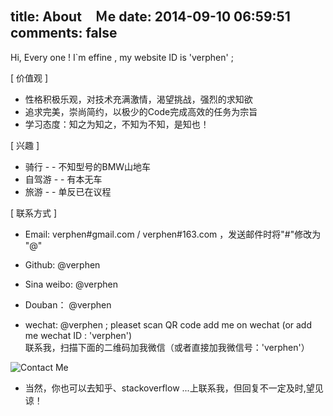 title: About　Ｍe
date: 2014-09-10 06:59:51
comments: false
---
Hi, Every one ! I`m effine , my website ID is 'verphen' ; 

[ 价值观 ]
	
-  性格积极乐观，对技术充满激情，渴望挑战，强烈的求知欲
-  追求完美，崇尚简约，以极少的Code完成高效的任务为宗旨
-  学习态度：知之为知之，不知为不知，是知也！

[ 兴趣 ]

- 骑行 - - 不知型号的BMW山地车
- 自驾游 - - 有本无车
- 旅游 - - 单反已在议程

[ 联系方式 ]

- Email: verphen#gmail.com / verphen#163.com ，发送邮件时将"#"修改为 "@"

- Github: <a href="https://github.com/verphen" style="text-decoration: none">@verphen</a> 

- Sina weibo: <a href="http://weibo.com/verphen" style="text-decoration: none">@verphen</a>

- Douban： <a href="http://www.douban.com/people/verphen/" style="text-decoration: none">@verphen</a>

- wechat: @verphen ; pleaset scan QR code add me on wechat (or add me wechat ID : 'verphen')<br/>
联系我，扫描下面的二维码加我微信（或者直接加我微信号：'verphen'）<br/>
<img src="/imgs/wechat_QR.png" alt="Contact Me"/>

- 当然，你也可以去知乎、stackoverflow ...上联系我，但回复不一定及时,望见谅！